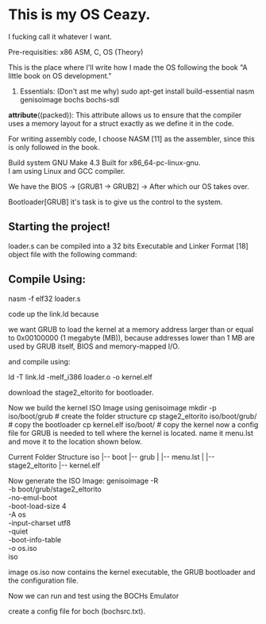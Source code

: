 # This is my OS Ceazy. 
I fucking call it whatever I want.

Pre-requisities:
x86 ASM, C, OS (Theory)

This is the place where I'll write how I made the OS following the book "A little book on OS development."

1. Essentials: (Don't ast me why)
sudo apt-get install build-essential nasm genisoimage bochs bochs-sdl

__attribute__((packed)): This attribute allows us 
to ensure that the compiler uses a memory layout 
for a struct exactly as we define it in the code. 

For writing assembly code, 
I choose NASM [11] as the assembler, since this is only followed in the book.

Build system GNU Make 4.3
Built for x86_64-pc-linux-gnu.  
I am using Linux and GCC compiler.

We have the BIOS -> [GRUB1 -> GRUB2] -> After which our OS takes over.

Bootloader[GRUB] it's task is to give us the control to the system.

Starting the project!
---------------------
loader.s can be compiled into a 32 bits Executable and Linker Format [18] object file with the following command:

Compile Using:
--------------
nasm -f elf32 loader.s

code up the link.ld
because

we want GRUB to load the kernel at a memory address larger than or equal to 0x00100000 (1 megabyte (MB)), because addresses lower than 1 MB are used by GRUB itself, BIOS and memory-mapped I/O. 


and compile using:

ld -T link.ld -melf_i386 loader.o -o kernel.elf

download the stage2_eltorito for bootloader.

Now we build the kernel ISO Image using genisoimage 
mkdir -p iso/boot/grub              # create the folder structure
cp stage2_eltorito iso/boot/grub/   # copy the bootloader
cp kernel.elf iso/boot/  # copy the kernel
now a config file for GRUB is needed to tell where the kernel is located.
name it menu.lst and move it to the location shown below.


Current Folder Structure 
    iso
    |-- boot
      |-- grub
      | |-- menu.lst
      | |-- stage2_eltorito
      |-- kernel.elf


Now generate the ISO Image:
    genisoimage -R                              \
                -b boot/grub/stage2_eltorito    \
                -no-emul-boot                   \
                -boot-load-size 4               \
                -A os                           \
                -input-charset utf8             \
                -quiet                          \
                -boot-info-table                \
                -o os.iso                       \
                iso

image os.iso now contains the kernel executable, the GRUB bootloader and the configuration file.

Now we can run and test using the BOCHs Emulator

create a config file for boch (bochsrc.txt).

